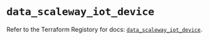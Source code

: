 # `data_scaleway_iot_device`

Refer to the Terraform Registory for docs: [`data_scaleway_iot_device`](https://registry.terraform.io/providers/scaleway/scaleway/2.28.0/docs/data-sources/iot_device).

